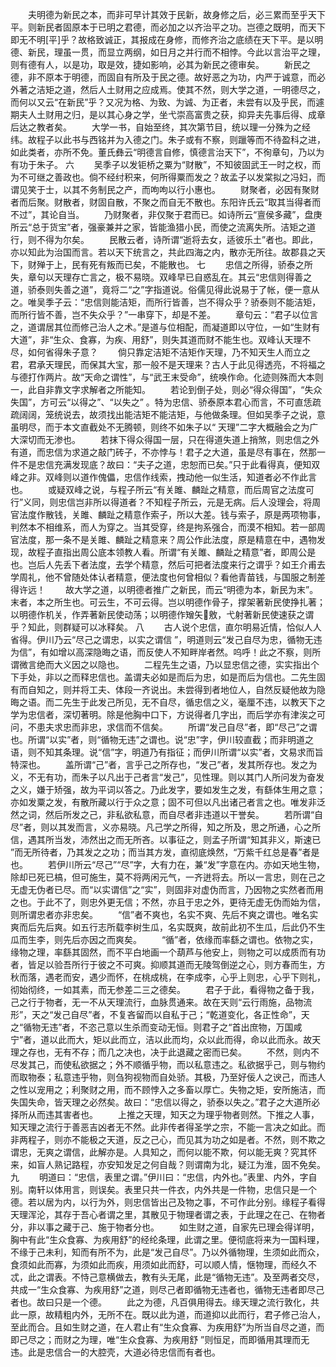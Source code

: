 <!-- { "loadSidebar": true } -->
　　夫明德为新民之本，而非可早计其效于民新，故身修之后，必三累而至乎天下平。则新民者固原本于已明之君德，而必加之以齐治平之功。岂德之既明，而天下即无不明[平]乎？故格致诚正，其报成在身修，而修齐治之底绩在天下平。是以明德、新民，理虽一贯，而显立两纲，如日月之并行而不相悖。今此以言治平之理，则有德有人，以是功，取是效，捷如影响，必其为新民之德审矣。 
　　新民之德，非不原本于明德，而固自有所及于民之德。故好恶之为功，内严于诚意，而必外著之洁矩之道，然后人土财用之应成焉。使其不然，则大学之道，一明德尽之，而何以又云“在新民”乎？又况为格、为致、为诚、为正者，未尝有以及乎民，而遽期夫人土财用之归，是以其心身之学，坐弋崇高富贵之获，抑异夫先事后得、成章后达之教者矣。 
　　大学一书，自始至终，其次第节目，统以理一分殊为之经纬。故程子以此书与西铭并为入德之门。朱子或有不察，则躐等而不待盈科之进，如此类者，亦所不免。董氏彝云“明德言自修，慎德言治天下”，不徇章句，乃以为有功于朱子。 
六
　　吴季子以发钜桥之粟为“财散”，不知彼固武王一时之权，而为不可继之善政也。倘不经纣积来，何所得粟而发之？故孟子以发棠拟之冯妇，而谓见笑于士，以其不务制民之产，而呴呴以行小惠也。 
　　财聚者，必因有聚财者而后聚。财散者，财固自散，不聚之而自无不散也。东阳许氏云“取其当得者而不过”，其论自当。 
　　乃财聚者，非仅聚于君而已。如诗所云“亶侯多藏”，盘庚所云“总于货宝”者，强豪兼并之家，皆能渔猎小民，而使之流离失所。洁矩之道行，则不得为尔矣。 
　　民散云者，诗所谓“逝将去女，适彼乐土”者也。即此，亦以知此为治国而言。若以天下统言之，共此四海之内，散亦无所往。故郡县之天下，财殚于上，民有死有叛而已矣，不能散也。 
七
　　忠信之所得，骄泰之所失，章句以天理存亡言之，极不易晓。双峰早已自惑乱在。其云“忠信则得善之道，骄泰则失善之道”，竟将二“之”字指道说。俗儒见得此说易于了帐，便一意从之。唯吴季子云：“忠信则能洁矩，而所行皆善，岂不得众乎？骄泰则不能洁矩，而所行皆不善，岂不失众乎？”一串穿下，却是不差。 
　　章句云：“君子以位言之，道谓居其位而修己治人之术。”是道与位相配，而凝道即以守位，一如“生财有大道”，非“生众、食寡，为疾、用舒”，则失其道而财不能生也。双峰认天理不尽，如何省得朱子意？ 
　　倘只靠定洁矩不洁矩作天理，乃不知天生人而立之君，君承天理民，而保其大宝，那一般不是天理来？古人于此见得透亮，不将福之与德打作两片。故“天命之谓性”，与“武王末受命”，统唤作命。化迹则殊而大本则一，此自非靠文字求解者之所能知。 
　　若论到倒子处，则必“得众得国”，“失众失国”，方可云“以得之”、“以失之” 。特为忠信、骄泰原本君心而言，不可直恁疏疏阔阔，笼统说去，故须找出能洁矩不能洁矩，与他做条理。但如吴季子之说，意虽明尽，而于本文直截处不无腾顿，则终不如朱子以“ 天理”二字大概融会之为广大深切而无渗也。 
　　若抹下得众得国一层，只在得道失道上捎煞，则忠信之外有道，而忠信为求道之敲门砖子，不亦悖与！君子之大道，虽是尽有事在，然那一件不是忠信充满发现底？故曰：“夫子之道，忠恕而已矣。”只于此看得真，便知双峰之非。双峰则以道作傀儡，忠信作线索，拽动他一似生活，知道者必不作此言也。 
　　或疑双峰之说，与程子所云“有关雎、麟趾之精意，而后周官之法度可行”义同，则忠信岂非所以得道者？不知程子所云，元是无病。后人没理会，将周官法度作散钱，关雎、麟趾之精意作索子，所以大差。钱与索子，原是两项物事，判然本不相维系，而人为穿之。当其受穿，终是拘系强合，而漠不相知。若一部周官法度，那一条不是关雎、麟趾之精意来？周公作此法度，原是精意在中，遇物发现，故程子直指出周公底本领教人看。所谓“有关雎、麟趾之精意”者，即周公是也。岂后人先丢下者法度，去学个精意，然后可把者法度来行之谓乎？如王介甫去学周礼，他不曾随处体认者精意，便法度也何曾相似？看他青苗钱，与国服之制差得许远！ 
　　故大学之道，以明德者推广之新民，而云“明德为本，新民为末”。末者，本之所生也。可云生，不可云得。岂以明德作骨子，撑架著新民使挣扎著；以明德作机关，作弄著新民使动荡；以明德作矰矢敫，弋射著新民使速获之谓乎？知此，则群疑可以冰释矣。 
八
　　古人说个忠信，直尔明易近情，恰似人人省得。伊川乃云“尽己之谓忠，以实之谓信 ”，明道则云“发己自尽为忠，循物无违为信”，有如增以高深隐晦之语，而反使人不知畔岸者然。呜呼！此之不察，则所谓微言绝而大义因之以隐也。 
　　二程先生之语，乃以显忠信之德，实实指出个下手处，非以之而释忠信也。盖谓夫必如是而后为忠，如是而后为信也。二先生固有而自知之，则并将工夫、体段一齐说出。未尝得到者地位人，自然反疑他故为隐晦之语。而二先生于此发己所见，无不自尽，循忠信之义，毫厘不违，以教天下之学为忠信者，深切著明。除是他胸中口下，方说得者几字出，而后学亦有津涘之可问，不患夫求忠而非忠，求信而不信矣。 
　　所谓“发己自尽”者，即“尽己”之谓也。所谓“以实”者，则“循物无违”之谓也。说“忠”字，伊川较直截；而非明道之语，则不知其条理。说“信”字，明道乃有指征；而伊川所谓“以实”者，文易求而旨特深也。 
　　盖所谓“己”者，言乎己之所存也，“发己”者，发其所存也。发之为义，不无有功，而朱子以凡出于己者言“发己”，见性理。则以其门人所问发为奋发之义，嫌于矫强，故为平词以答之。乃此发字，要如发生之发，有繇体生用之意；亦如发粟之发，有散所藏以行于众之意；固不可但以凡出诸己者言之也。唯发非泛然之词，然后所发之己，非私欲私意，而自尽者非违道以干誉矣。 
　　若所谓“自尽”者，则以其发而言，义亦易晓。凡己学之所得，知之所及，思之所通，心之所信，遇其所当发，沛然出之而无所吝。以事征之，则孟子所谓“知其非义，斯速已 ”而无所待者，乃其发之之功；而当其方发，直彻底焕然，“万紫千红总是春”者是也。 
　　若伊川所云“尽己”“尽”字，大有力在，兼“发”字意在内。亦如天地生物，除却已死已槁，但可施生，莫不将两闲元气，一齐迸将去。所以一言忠，则在己之无虚无伪者已尽。而“以实谓信”之“实”，则固非对虚伪而言，乃因物之实然者而用之也。于此不了，则忠外更无信；不然，亦且于忠之外，更待无虚无伪而始为信，则所谓忠者亦非忠矣。 
　　“信”者不爽也，名实不爽、先后不爽之谓也。唯名实爽而后先后爽。如五行志所载李树生瓜，名实既爽，故前此初不生瓜，后此仍不生瓜而生李，则先后亦因之而爽矣。 
　　“循”者，依缘而率繇之谓也。依物之实，缘物之理，率繇其固然，而不平白地画一个葫芦与他安上，则物之可以成质而有功者，皆足以验吾所行于彼之不可爽。抑顺其道而无陵驾倒逆之心，则方春而生，方秋而落，遇老而安，遇少而怀，在桃成桃，在李成李，心乎上则忠，心乎下则礼，彻始彻终，一如其素，而无参差二三之德矣。 
　　君子于此，看得物之备于我，己之行于物者，无一不从天理流行，血脉贯通来。故在天则“云行雨施，品物流形”，天之“发己自尽”者，不复吝留而以自私于己；“乾道变化，各正性命”，天之“循物无违”者，不恣己意以生杀而变动无恒。则君子之“首出庶物，万国咸宁”者，道以此而大，矩以此而立，洁以此而均，众以此而得，命以此而永。故天理之存也，无有不存；而几之决也，决于此退藏之密而已矣。 
　　不然，则内不尽发其己，而使私欲据之；外不顺循乎物，而以私意违之。私欲据乎己，则与物约而取物泰；私意违乎物，则刍狗视物而自处骄。其极，乃至好佞人之谀己，而违人之性以宠用之；利聚财之用，而不顾悖入之多畜以厚亡。失物之矩，安所施洁，而失国失命，皆天理之必然矣。故曰：“忠信以得之，骄泰以失之。”君子之大道所必择所从而违其害者也。 
　　上推之天理，知天之为理乎物者则然。下推之人事，知天理之流行于善恶吉凶者无不然。此非传者得圣学之宗，不能一言决之如此。而非两程子，则亦不能极之天道，反之己心，而见其为功之如是者。不然，则不欺之谓忠，无爽之谓信，此解亦是。人具知之，而何以能不欺，何以能无爽？究其怀来，如盲人熟记路程，亦安知发足之何自哉？则谓南为北，疑江为淮，固不免矣。 
九
　　明道曰：“忠信，表里之谓。”伊川曰：“忠信，内外也。”表里、内外，字自别。南轩以体用言，则误矣。表里只共一件衣，内外共是一件物，忠信只是一个德。若以居为内，以行为外，则忠信皆出己及物之事，不可作此分别。缘程子看得天理浑沦，其存于吾心者谓之里，其散见于物理者谓之表，于此理之在己、在物者分，非以事之藏于己、施于物者分也。 
　　如生财之道，自家先已理会得详明，胸中有此“生众食寡、为疾用舒”的经纶条理，此谓之里。便彻底将来为一国料理，不缘于己未利，知而有所不为，此是“发己自尽”。乃以外循物理，生须如此而众，食须如此而寡，为须如此而疾，用须如此而舒，可以顺人情，惬物理，而经久不忒，此之谓表。不恃己意横做去，教有头无尾，此是“循物无违”。及至两者交尽，共成一“生众食寡、为疾用舒”之道，则尽己者即循物无违者也，循物无违者即尽己者也。故曰只是一个德。 
　　此之为德，凡百俱用得去。缘天理之流行敦化，共此一原，故精粗内外，无所不在。既以此为道，而道抑以此而行，君子修己治人，至此而合。且如生财之道，在人君止有“生众食寡、为疾用舒”为所当自尽之道，而即己尽之；而财之为理，唯“生众食寡、为疾用舒 ”则恒足，而即循用其理而无违。此是忠信合一的大腔壳，大道必待忠信而有者也。 
